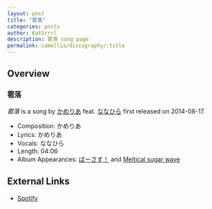 ```yaml
---
layout: post
title: "雹落"
categories: posts
author: KatGrrrl
description: 雹落 song page
permalink: camellia/discography/:title
---
```


## Overview

### 雹落

*雹落* is a song by [かめりあ](<{% link postsWiki/_posts/2023-12-10-camellia.md %}>) feat. [ななひら](#) first released on 2014-08-17.

* Composition: かめりあ
* Lyrics: かめりあ
* Vocals: ななひら
* Length: 04:06
* Album Appearances: [ばーさす！](<{% link postsInclude/_posts/camellia/albums/Versus/2023-12-06-Versus.md %}>) and [Meltical sugar wave](http://nanahira.extsm.com/)

## External Links

* [Spotify](https://open.spotify.com/track/6zszlBjSgFk7nsmNFDQ1uF?si=108294d3cd1049ce)
